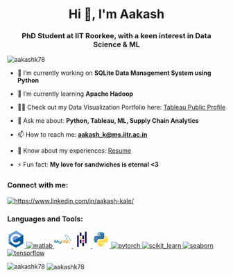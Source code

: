 <h1 align="center">Hi 👋, I'm Aakash</h1>
<h3 align="center">PhD Student at IIT Roorkee, with a keen interest in Data Science & ML</h3>

<p align="left"> <img src="https://komarev.com/ghpvc/?username=aakashk78&label=Profile%20views&color=0e75b6&style=flat" alt="aakashk78" /> </p>

- 🔭 I’m currently working on **SQLite Data Management System using Python**

- 🌱 I’m currently learning **Apache Hadoop**

- 👨‍💻 Check out my Data Visualization Portfolio here: [Tableau Public Profile](https://public.tableau.com/app/profile/aakash7925)

- 💬 Ask me about:  **Python, Tableau, ML, Supply Chain Analytics**

- 📫 How to reach me:  **aakash_k@ms.iitr.ac.in**

- 📄 Know about my experiences:  [Resume](https://flowcv.com/resume/epdw5odbm1)

- ⚡ Fun fact:  **My love for sandwiches is eternal <3**

<h3 align="left">Connect with me:</h3>
<p align="left">
<a href="https://linkedin.com/in/https://www.linkedin.com/in/aakash-kale/" target="blank"><img align="center" src="https://raw.githubusercontent.com/rahuldkjain/github-profile-readme-generator/master/src/images/icons/Social/linked-in-alt.svg" alt="https://www.linkedin.com/in/aakash-kale/" height="30" width="40" /></a>
</p>

<h3 align="left">Languages and Tools:</h3>
<p align="left"> <a href="https://www.cprogramming.com/" target="_blank" rel="noreferrer"> <img src="https://raw.githubusercontent.com/devicons/devicon/master/icons/c/c-original.svg" alt="c" width="40" height="40"/> </a> <a href="https://www.mathworks.com/" target="_blank" rel="noreferrer"> <img src="https://upload.wikimedia.org/wikipedia/commons/2/21/Matlab_Logo.png" alt="matlab" width="40" height="40"/> </a> <a href="https://www.mysql.com/" target="_blank" rel="noreferrer"> <img src="https://raw.githubusercontent.com/devicons/devicon/master/icons/mysql/mysql-original-wordmark.svg" alt="mysql" width="40" height="40"/> </a> <a href="https://pandas.pydata.org/" target="_blank" rel="noreferrer"> <img src="https://raw.githubusercontent.com/devicons/devicon/2ae2a900d2f041da66e950e4d48052658d850630/icons/pandas/pandas-original.svg" alt="pandas" width="40" height="40"/> </a> <a href="https://www.python.org" target="_blank" rel="noreferrer"> <img src="https://raw.githubusercontent.com/devicons/devicon/master/icons/python/python-original.svg" alt="python" width="40" height="40"/> </a> <a href="https://pytorch.org/" target="_blank" rel="noreferrer"> <img src="https://www.vectorlogo.zone/logos/pytorch/pytorch-icon.svg" alt="pytorch" width="40" height="40"/> </a> <a href="https://scikit-learn.org/" target="_blank" rel="noreferrer"> <img src="https://upload.wikimedia.org/wikipedia/commons/0/05/Scikit_learn_logo_small.svg" alt="scikit_learn" width="40" height="40"/> </a> <a href="https://seaborn.pydata.org/" target="_blank" rel="noreferrer"> <img src="https://seaborn.pydata.org/_images/logo-mark-lightbg.svg" alt="seaborn" width="40" height="40"/> </a> <a href="https://www.tensorflow.org" target="_blank" rel="noreferrer"> <img src="https://www.vectorlogo.zone/logos/tensorflow/tensorflow-icon.svg" alt="tensorflow" width="40" height="40"/> </a> </p>

<p><img align="left" src="https://github-readme-stats.vercel.app/api/top-langs?username=aakashk78&show_icons=true&locale=en&layout=compact" alt="aakashk78" /></p>

<p>&nbsp;<img align="center" src="https://github-readme-stats.vercel.app/api?username=aakashk78&show_icons=true&locale=en" alt="aakashk78" /></p>
